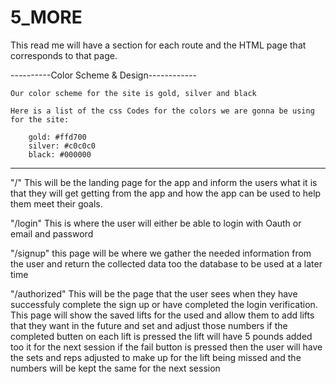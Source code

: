 # 5_MORE
 
This read me will have a section for each route and the HTML page that corresponds to that page. 

----------Color Scheme & Design------------

    Our color scheme for the site is gold, silver and black

    Here is a list of the css Codes for the colors we are gonna be using for the site:
    
        gold: #ffd700
        silver: #c0c0c0
        black: #000000

-------------------------------------------

"/"
This will be the landing page for the app and inform the users what it is that they will get getting from the app and how the app can be used to help them meet their goals. 

"/login"
This is where the user will either be able to login with Oauth or email and password 

"/signup"
this page will be where we gather the needed information from the user and return the collected data too the database to be used at a later time

"/authorized"
This will be the page that the user sees when they have successfuly complete the sign up or have completed the login verification. 
This page will show the saved lifts for the used and allow them to add lifts that they want in the future and set and adjust those numbers 
if the completed butten on each lift is pressed the lift will have 5 pounds added too it for the next session 
if the fail button is pressed then the user will have the sets and reps adjusted to make up for the lift being missed and the numbers will be kept the same for the next session 

